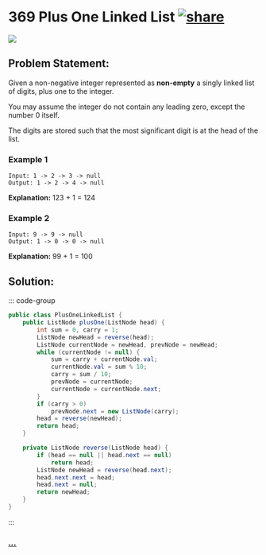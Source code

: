 # 369 Plus One Linked List [![share]](https://leetcode.com/problems/plus-one-linked-list/)

![][medium]

## Problem Statement:

Given a non-negative integer represented as **non-empty** a singly linked list of digits, plus one to the integer.

You may assume the integer do not contain any leading zero, except the number 0 itself.

The digits are stored such that the most significant digit is at the head of the list.

### Example 1

```
Input: 1 -> 2 -> 3 -> null
Output: 1 -> 2 -> 4 -> null
```

**Explanation:** 123 + 1 = 124

### Example 2

```
Input: 9 -> 9 -> null
Output: 1 -> 0 -> 0 -> null
```

**Explanation:** 99 + 1 = 100

## Solution:

::: code-group

```java
public class PlusOneLinkedList {
    public ListNode plusOne(ListNode head) {
        int sum = 0, carry = 1;
        ListNode newHead = reverse(head);
        ListNode currentNode = newHead, prevNode = newHead;
        while (currentNode != null) {
            sum = carry + currentNode.val;
            currentNode.val = sum % 10;
            carry = sum / 10;
            prevNode = currentNode;
            currentNode = currentNode.next;
        }
        if (carry > 0)
            prevNode.next = new ListNode(carry);
        head = reverse(newHead);
        return head;
    }

    private ListNode reverse(ListNode head) {
        if (head == null || head.next == null)
            return head;
        ListNode newHead = reverse(head.next);
        head.next.next = head;
        head.next = null;
        return newHead;
    }
}
```

:::

### [_..._](#)

```

```

<!----------------------------------{ link }--------------------------------->

[share]: https://img.icons8.com/external-anggara-blue-anggara-putra/20/000000/external-share-user-interface-basic-anggara-blue-anggara-putra-2.png
[medium]: https://img.shields.io/badge/Difficulty-Medium-yellow.svg
